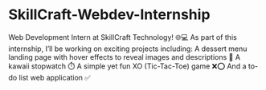 # SkillCraft-Webdev-Internship
Web Development Intern at SkillCraft Technology! 🌐💻  As part of this internship, I’ll be working on exciting projects including:  A dessert menu landing page with hover effects to reveal images and descriptions 🍰  A kawaii stopwatch ⏱️  A simple yet fun XO (Tic-Tac-Toe) game ❌⭕  And a to-do list web application ✅
